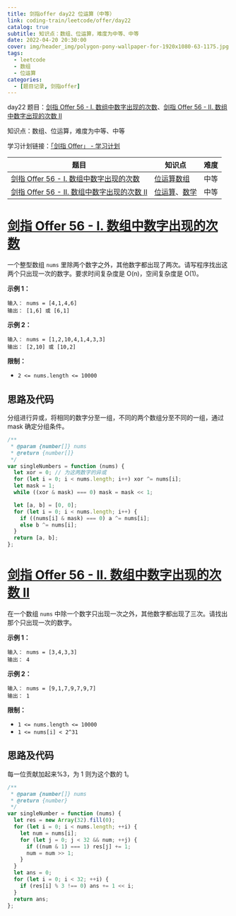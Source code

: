 ```yaml
---
title: 剑指offer day22 位运算（中等）
link: coding-train/leetcode/offer/day22
catalog: true
subtitle: 知识点：数组、位运算，难度为中等、中等
date: 2022-04-20 20:30:00
cover: img/header_img/polygon-pony-wallpaper-for-1920x1080-63-1175.jpg
tags:
  - leetcode
  - 数组
  - 位运算
categories:
  - [题目记录, 剑指offer]
---
```


day22 题目：[剑指 Offer 56 - I. 数组中数字出现的次数](https://leetcode-cn.com/problems/shu-zu-zhong-shu-zi-chu-xian-de-ci-shu-lcof/)、[剑指 Offer 56 - II. 数组中数字出现的次数 II](https://leetcode-cn.com/problems/shu-zu-zhong-shu-zi-chu-xian-de-ci-shu-ii-lcof/)

知识点：数组、位运算，难度为中等、中等

学习计划链接：[「剑指 Offer」 - 学习计划](https://leetcode-cn.com/study-plan/lcof/?progress=7jn70jr)

| 题目                                                                                                                            | 知识点                                                                                           | 难度 |
| ------------------------------------------------------------------------------------------------------------------------------- | ------------------------------------------------------------------------------------------------ | ---- |
| [剑指 Offer 56 - I. 数组中数字出现的次数](https://leetcode-cn.com/problems/shu-zu-zhong-shu-zi-chu-xian-de-ci-shu-lcof/)        | [位运算](https://leetcode-cn.com/tag/bit-manipulation)[数组](https://leetcode-cn.com/tag/array)  | 中等 |
| [剑指 Offer 56 - II. 数组中数字出现的次数 II](https://leetcode-cn.com/problems/shu-zu-zhong-shu-zi-chu-xian-de-ci-shu-ii-lcof/) | [位运算](https://leetcode-cn.com/tag/bit-manipulation)、[数学](https://leetcode-cn.com/tag/math) | 中等 |

# [剑指 Offer 56 - I. 数组中数字出现的次数](https://leetcode-cn.com/problems/shu-zu-zhong-shu-zi-chu-xian-de-ci-shu-lcof/)

一个整型数组 `nums` 里除两个数字之外，其他数字都出现了两次。请写程序找出这两个只出现一次的数字。要求时间复杂度是 O(n)，空间复杂度是 O(1)。

**示例 1：**

```plain
输入： nums = [4,1,4,6]
输出： [1,6] 或 [6,1]
```

**示例 2：**

```plain
输入： nums = [1,2,10,4,1,4,3,3]
输出： [2,10] 或 [10,2]
```

**限制：**

- `2 <= nums.length <= 10000`

## 思路及代码

分组进行异或，将相同的数字分至一组，不同的两个数组分至不同的一组，通过 mask 确定分组条件。

```javascript
/**
 * @param {number[]} nums
 * @return {number[]}
 */
var singleNumbers = function (nums) {
  let xor = 0; // 为这两数字的异或
  for (let i = 0; i < nums.length; i++) xor ^= nums[i];
  let mask = 1;
  while ((xor & mask) === 0) mask = mask << 1;

  let [a, b] = [0, 0];
  for (let i = 0; i < nums.length; i++) {
    if ((nums[i] & mask) === 0) a ^= nums[i];
    else b ^= nums[i];
  }
  return [a, b];
};
```

# [剑指 Offer 56 - II. 数组中数字出现的次数 II](https://leetcode-cn.com/problems/shu-zu-zhong-shu-zi-chu-xian-de-ci-shu-ii-lcof/)

在一个数组 `nums` 中除一个数字只出现一次之外，其他数字都出现了三次。请找出那个只出现一次的数字。

**示例 1：**

```plain
输入： nums = [3,4,3,3]
输出： 4
```

**示例 2：**

```plain
输入： nums = [9,1,7,9,7,9,7]
输出： 1
```

**限制：**

- `1 <= nums.length <= 10000`
- `1 <= nums[i] < 2^31`

## 思路及代码

每一位贡献加起来%3，为 1 则为这个数的 1。

```javascript
/**
 * @param {number[]} nums
 * @return {number}
 */
var singleNumber = function (nums) {
  let res = new Array(32).fill(0);
  for (let i = 0; i < nums.length; ++i) {
    let num = nums[i];
    for (let j = 0; j < 32 && num; ++j) {
      if ((num & 1) === 1) res[j] += 1;
      num = num >> 1;
    }
  }
  let ans = 0;
  for (let i = 0; i < 32; ++i) {
    if (res[i] % 3 !== 0) ans += 1 << i;
  }
  return ans;
};
```
